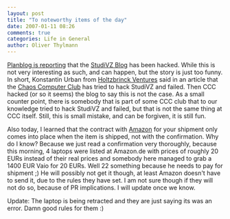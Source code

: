 ```yaml
---
layout: post
title: "To noteworthy items of the day"
date: 2007-01-11 08:26
comments: true
categories: Life in General
author: Oliver Thylmann
---
```






[Planblog is reporting](http://www.plansphere.com/blog/?p=520) that the [StudiVZ Blog](http://blog.studivz.net/) has been hacked. While this is not very interesting as such, and can happen, but the story is just too funny. In short, Konstantin Urban from [Holtzbrinck Ventures](http://www.holtzbrinck-ventures.com/index.php?de) said in an article that the [Chaos Computer Club](http://ccc.de/) has tried to hack StudiVZ and failed. Then CCC hacked (or so it seems) the blog to say this is not the case. As a small counter point, there is somebody that is part of some CCC club that to our knowledge tried to hack StudiVZ and failed, but that is not the same thing at CCC itself. Still, this is small mistake, and can be forgiven, it is still fun.

Also today, I learned that the contract with [Amazon](http://amazon.de/) for your shipment only comes into place when the item is shipped, not with the confirmation. Why do I know? Because we just read a confirmation very thoroughly, because this morning, 4 laptops were listed at Amazon.de with prices of roughly 20 EURs instead of their real prices and somebody here managed to grab a 1400 EUR Vaio for 20 EURs. Well 22 something because he needs to pay for shipment ;) He will possibly not get it though, at least Amazon doesn't have to send it, due to the rules they have set. I am not sure though if they will not do so, because of PR implications. I will update once we know.

Update: The laptop is being retracted and they are just saying its was an error. Damn good rules for them :)


